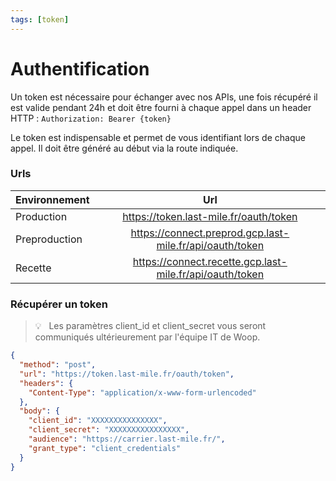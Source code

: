 ```yaml
---
tags: [token]
---
```


# Authentification

Un token est nécessaire pour échanger avec nos APIs, une fois récupéré il est valide pendant 24h et doit être fourni à chaque appel dans un header HTTP : ``` Authorization: Bearer {token} ```

Le token est indispensable et permet de vous identifiant lors de chaque appel. Il doit être généré au début via la route indiquée. 

### Urls

| Environnement |      Url     |
| ------------- | :-----------: |
| Production    | <https://token.last-mile.fr/oauth/token> |
| Preproduction | <https://connect.preprod.gcp.last-mile.fr/api/oauth/token> |
| Recette       | <https://connect.recette.gcp.last-mile.fr/api/oauth/token> |

### Récupérer un token
<!-- theme: info -->

> 💡   &nbsp; Les paramètres client_id et client_secret vous seront communiqués ultérieurement par l'équipe IT de Woop.

```json http
{
  "method": "post",
  "url": "https://token.last-mile.fr/oauth/token",
  "headers": {
    "Content-Type": "application/x-www-form-urlencoded"
  },
  "body": {
    "client_id": "XXXXXXXXXXXXXXX",
    "client_secret": "XXXXXXXXXXXXXXXX",
    "audience": "https://carrier.last-mile.fr/",
    "grant_type": "client_credentials"
  }
}
```